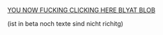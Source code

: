 [YOU NOW FUCKING CLICKING HERE BLYAT BLOB](https://nico-shock.github.io/Arch-Linux-on-Nvidia/)

(ist in beta noch texte sind nicht richitg)
